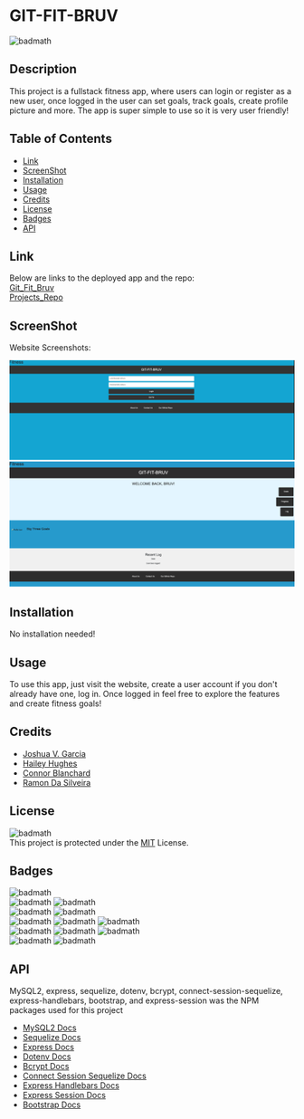 # GIT-FIT-BRUV

![badmath](https://img.shields.io/badge/License-MIT-yellow)<br>

## Description

This project is a fullstack fitness app, where users can login or register as a new user, once logged in the user can set goals, track goals, create profile picture and more. The app is super simple to use so it is very user friendly!

## Table of Contents

- [Link](#link)
- [ScreenShot](#screenshot)
- [Installation](#installation)
- [Usage](#usage)
- [Credits](#credits)
- [License](#license)
- [Badges](#badges)
- [API](#api)

## Link

Below are links to the deployed app and the repo:<br>
[Git_Fit_Bruv](https://git-fit-bruv-dc116a44b74c.herokuapp.com/)<br>
[Projects_Repo](https://github.com/RamonHODS/GIT-FIT-BRUV)

## ScreenShot
Website Screenshots:
<br>

![Git_Fit_Screenshot](./Assets/Screenshot%202023-07-10%20at%2012.08.21%20PM.png)
![Git_Fit_Screenshot](./Assets/Screenshot%202023-07-10%20at%2012.08.32%20PM.png)

## Installation

No installation needed!

## Usage

To use this app, just visit the website, create a user account if you don't already have one, log in. Once logged in feel free to explore the features and create fitness goals!

## Credits

- [Joshua V. Garcia](https://github.com/garciajv86)
- [Hailey Hughes](https://github.com/haileyraehughes89)
- [Connor Blanchard](https://github.com/BlanchardConnor)
- [Ramon Da Silveira](https://github.com/RamonHODS)


## License

![badmath](https://img.shields.io/badge/License-MIT-yellow)<br>
This project is protected under the [MIT](https://choosealicense.com/licenses/mit/) License.

## Badges

![badmath](https://img.shields.io/badge/-JAVASCRIPT-blue)<br>
![badmath](https://img.shields.io/badge/-Node.JS-brightgreen)
![badmath](https://img.shields.io/badge/-NPM-success)<br>
![badmath](https://img.shields.io/badge/-Sequelize-success)
![badmath](https://img.shields.io/badge/-ConnectSessionSequelize-success)<br>
![badmath](https://img.shields.io/badge/-Express-success)
![badmath](https://img.shields.io/badge/-ExpressHandlebars-success)
![badmath](https://img.shields.io/badge/-ExpressSession-success)<br>
![badmath](https://img.shields.io/badge/-Dotenv-success)
![badmath](https://img.shields.io/badge/-bcrypt-success)
![badmath](https://img.shields.io/badge/-MySQL2-success)<br>
![badmath](https://img.shields.io/badge/-MySQL-blue)
![badmath](https://img.shields.io/badge/-Bootstrap-purple)

## API

MySQL2, express, sequelize, dotenv, bcrypt, connect-session-sequelize, express-handlebars, bootstrap, and express-session was the NPM packages used for this project

- [MySQL2 Docs](https://www.npmjs.com/package/mysql2#installation)
- [Sequelize Docs](https://sequelize.org/docs/v6/)
- [Express Docs](https://expressjs.com/en/4x/api.html)
- [Dotenv Docs](https://www.npmjs.com/package/dotenv)
- [Bcrypt Docs](https://www.npmjs.com/package/bcrypt)
- [Connect Session Sequelize Docs](https://www.npmjs.com/package/connect-session-sequelize)
- [Express Handlebars Docs](https://www.npmjs.com/package/express-handlebars)
- [Express Session Docs](https://www.npmjs.com/package/express-session)
- [Bootstrap Docs](https://getbootstrap.com/docs/5.3/getting-started/introduction/)

